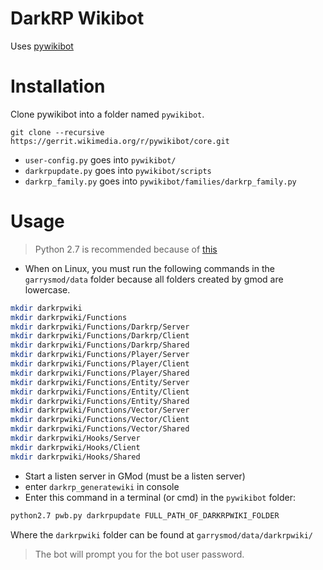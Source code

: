 # DarkRP Wikibot

Uses [pywikibot](http://www.mediawiki.org/wiki/Manual:Pywikibot)

# Installation
Clone pywikibot into a folder named `pywikibot`.
```
git clone --recursive https://gerrit.wikimedia.org/r/pywikibot/core.git
```

- `user-config.py` goes into `pywikibot/`
- `darkrpupdate.py` goes into `pywikibot/scripts`
- `darkrp_family.py` goes into `pywikibot/families/darkrp_family.py`

# Usage
> Python 2.7 is recommended because of [this](https://phabricator.wikimedia.org/T90338#1056444)

- When on Linux, you must run the following commands in the `garrysmod/data` folder because all folders created by gmod are lowercase.
```bash
mkdir darkrpwiki
mkdir darkrpwiki/Functions
mkdir darkrpwiki/Functions/Darkrp/Server
mkdir darkrpwiki/Functions/Darkrp/Client
mkdir darkrpwiki/Functions/Darkrp/Shared
mkdir darkrpwiki/Functions/Player/Server
mkdir darkrpwiki/Functions/Player/Client
mkdir darkrpwiki/Functions/Player/Shared
mkdir darkrpwiki/Functions/Entity/Server
mkdir darkrpwiki/Functions/Entity/Client
mkdir darkrpwiki/Functions/Entity/Shared
mkdir darkrpwiki/Functions/Vector/Server
mkdir darkrpwiki/Functions/Vector/Client
mkdir darkrpwiki/Functions/Vector/Shared
mkdir darkrpwiki/Hooks/Server
mkdir darkrpwiki/Hooks/Client
mkdir darkrpwiki/Hooks/Shared
```
- Start a listen server in GMod (must be a listen server)
- enter `darkrp_generatewiki` in console
- Enter this command in a terminal (or cmd) in the `pywikibot` folder:
```bash
python2.7 pwb.py darkrpupdate FULL_PATH_OF_DARKRPWIKI_FOLDER
```

Where the `darkrpwiki` folder can be found at `garrysmod/data/darkrpwiki/`

> The bot will prompt you for the bot user password.
